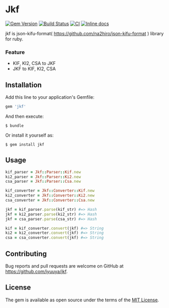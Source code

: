 # Jkf
[![Gem Version](https://badge.fury.io/rb/jkf.svg)](https://badge.fury.io/rb/jkf) [![Build Status](https://travis-ci.org/iyuuya/jkf.svg?branch=master)](https://travis-ci.org/iyuuya/jkf) [![CI](https://github.com/iyuuya/jkf/actions/workflows/ci.yml/badge.svg)](https://github.com/iyuuya/jkf/actions/workflows/ci.yml) [![Inline docs](http://inch-ci.org/github/iyuuya/jkf.svg?branch=develop)](http://inch-ci.org/github/iyuuya/jkf)


jkf is json-kifu-format( https://github.com/na2hiro/json-kifu-format ) library for ruby.

### Feature

* KIF, KI2, CSA to JKF
* JKF to KIF, KI2, CSA

## Installation

Add this line to your application's Gemfile:

```ruby
gem 'jkf'
```

And then execute:

    $ bundle

Or install it yourself as:

    $ gem install jkf

## Usage

```ruby
kif_parser = Jkf::Parser::Kif.new
ki2_parser = Jkf::Parser::Ki2.new
csa_parser = Jkf::Parser::Csa.new
```

```ruby
kif_converter = Jkf::Converter::Kif.new
ki2_converter = Jkf::Converter::Ki2.new
csa_converter = Jkf::Converter::Csa.new
```

```ruby
jkf = kif_parser.parse(kif_str) #=> Hash
jkf = ki2_parser.parse(ki2_str) #=> Hash
jkf = csa_parser.parse(csa_str) #=> Hash
```

```ruby
kif = kif_converter.convert(jkf) #=> String
ki2 = ki2_converter.convert(jkf) #=> String
csa = csa_converter.convert(jkf) #=> String
```

## Contributing

Bug reports and pull requests are welcome on GitHub at https://github.com/iyuuya/jkf.

## License

The gem is available as open source under the terms of the [MIT License](http://opensource.org/licenses/MIT).

